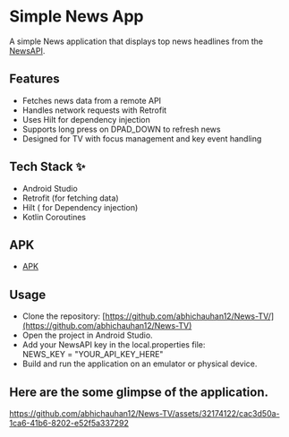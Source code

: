 # Simple News App


A simple News application that displays top news headlines from the [NewsAPI](https://newsapi.org/).

## Features
- Fetches news data from a remote API
- Handles network requests with Retrofit
- Uses Hilt for dependency injection
- Supports long press on DPAD_DOWN to refresh news
- Designed for TV with focus management and key event handling

## Tech Stack ✨
- Android Studio
- Retrofit (for fetching data)
- Hilt ( for Dependency injection)
- Kotlin Coroutines

## APK
- [APK](https://drive.google.com/file/d/1SP2cV9fBHm6c6LjvOSN45IAOH-SCoEGj/view?usp=sharing)

## Usage
- Clone the repository: [https://github.com/abhichauhan12/News-TV/](https://github.com/abhichauhan12/News-TV)
- Open the project in Android Studio.
- Add your NewsAPI key in the local.properties file:
  <br>
   NEWS_KEY = "YOUR_API_KEY_HERE" 
  <br>
- Build and run the application on an emulator or physical device.

  
## Here are the some glimpse of the application.

https://github.com/abhichauhan12/News-TV/assets/32174122/cac3d50a-1ca6-41b6-8202-e52f5a337292

